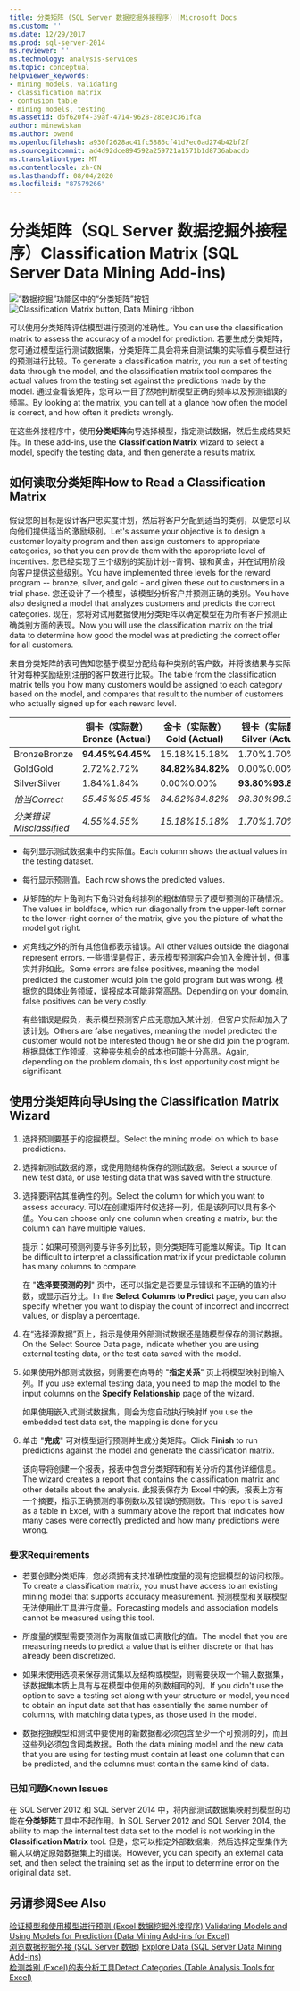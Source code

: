 ```yaml
---
title: 分类矩阵 (SQL Server 数据挖掘外接程序) |Microsoft Docs
ms.custom: ''
ms.date: 12/29/2017
ms.prod: sql-server-2014
ms.reviewer: ''
ms.technology: analysis-services
ms.topic: conceptual
helpviewer_keywords:
- mining models, validating
- classification matrix
- confusion table
- mining models, testing
ms.assetid: d6f620f4-39af-4714-9628-28ce3c361fca
author: minewiskan
ms.author: owend
ms.openlocfilehash: a930f2628ac41fc5886cf41d7ec0ad274b42bf2f
ms.sourcegitcommit: ad4d92dce894592a259721a1571b1d8736abacdb
ms.translationtype: MT
ms.contentlocale: zh-CN
ms.lasthandoff: 08/04/2020
ms.locfileid: "87579266"
---
```

# <a name="classification-matrix-sql-server-data-mining-add-ins"></a><span data-ttu-id="49baf-102">分类矩阵（SQL Server 数据挖掘外接程序）</span><span class="sxs-lookup"><span data-stu-id="49baf-102">Classification Matrix (SQL Server Data Mining Add-ins)</span></span>
  <span data-ttu-id="49baf-103">![“数据挖掘”功能区中的“分类矩阵”按钮](media/dmc-cmatrix.gif "“数据挖掘”功能区中的“分类矩阵”按钮")</span><span class="sxs-lookup"><span data-stu-id="49baf-103">![Classification Matrix button, Data Mining ribbon](media/dmc-cmatrix.gif "Classification Matrix button, Data Mining ribbon")</span></span>  
  
 <span data-ttu-id="49baf-104">可以使用分类矩阵评估模型进行预测的准确性。</span><span class="sxs-lookup"><span data-stu-id="49baf-104">You can use the classification matrix to assess the accuracy of a model for prediction.</span></span> <span data-ttu-id="49baf-105">若要生成分类矩阵，您可通过模型运行测试数据集，分类矩阵工具会将来自测试集的实际值与模型进行的预测进行比较。</span><span class="sxs-lookup"><span data-stu-id="49baf-105">To generate a classification matrix, you run a set of testing data through the model, and the classification matrix tool compares the actual values from the testing set against the predictions made by the model.</span></span> <span data-ttu-id="49baf-106">通过查看该矩阵，您可以一目了然地判断模型正确的频率以及预测错误的频率。</span><span class="sxs-lookup"><span data-stu-id="49baf-106">By looking at the matrix, you can tell at a glance how often the model is correct, and how often it predicts wrongly.</span></span>  
  
 <span data-ttu-id="49baf-107">在这些外接程序中，使用**分类矩阵**向导选择模型，指定测试数据，然后生成结果矩阵。</span><span class="sxs-lookup"><span data-stu-id="49baf-107">In these add-ins, use the **Classification Matrix** wizard to select a model, specify the testing data, and then generate a results matrix.</span></span>  
  
## <a name="how-to-read-a-classification-matrix"></a><span data-ttu-id="49baf-108">如何读取分类矩阵</span><span class="sxs-lookup"><span data-stu-id="49baf-108">How to Read a Classification Matrix</span></span>  
 <span data-ttu-id="49baf-109">假设您的目标是设计客户忠实度计划，然后将客户分配到适当的类别，以便您可以向他们提供适当的激励级别。</span><span class="sxs-lookup"><span data-stu-id="49baf-109">Let's assume your objective is to design a customer loyalty program and then assign customers to appropriate categories, so that you can provide them with the appropriate level of incentives.</span></span> <span data-ttu-id="49baf-110">您已经实现了三个级别的奖励计划--青铜、银和黄金，并在试用阶段向客户提供这些级别。</span><span class="sxs-lookup"><span data-stu-id="49baf-110">You have implemented three levels for the reward program -- bronze, silver, and gold - and given these out to customers in a trial phase.</span></span> <span data-ttu-id="49baf-111">您还设计了一个模型，该模型分析客户并预测正确的类别。</span><span class="sxs-lookup"><span data-stu-id="49baf-111">You have also designed a model that analyzes customers and predicts the correct categories.</span></span> <span data-ttu-id="49baf-112">现在，您将对试用数据使用分类矩阵以确定模型在为所有客户预测正确类别方面的表现。</span><span class="sxs-lookup"><span data-stu-id="49baf-112">Now you will use the classification matrix on the trial data to determine how good the model was at predicting the correct offer for all customers.</span></span>  
  
 <span data-ttu-id="49baf-113">来自分类矩阵的表可告知您基于模型分配给每种类别的客户数，并将该结果与实际针对每种奖励级别注册的客户数进行比较。</span><span class="sxs-lookup"><span data-stu-id="49baf-113">The table from the classification matrix tells you how many customers would be assigned to each category based on the model, and compares that result to the number of customers who actually signed up for each reward level.</span></span>  
  
||<span data-ttu-id="49baf-114">铜卡（实际数）</span><span class="sxs-lookup"><span data-stu-id="49baf-114">Bronze (Actual)</span></span>|<span data-ttu-id="49baf-115">金卡（实际数）</span><span class="sxs-lookup"><span data-stu-id="49baf-115">Gold (Actual)</span></span>|<span data-ttu-id="49baf-116">银卡（实际数）</span><span class="sxs-lookup"><span data-stu-id="49baf-116">Silver (Actual)</span></span>|  
|-|-----------------------|---------------------|-----------------------|  
|<span data-ttu-id="49baf-117">Bronze</span><span class="sxs-lookup"><span data-stu-id="49baf-117">Bronze</span></span>|<span data-ttu-id="49baf-118">**94.45%**</span><span class="sxs-lookup"><span data-stu-id="49baf-118">**94.45%**</span></span>|<span data-ttu-id="49baf-119">15.18%</span><span class="sxs-lookup"><span data-stu-id="49baf-119">15.18%</span></span>|<span data-ttu-id="49baf-120">1.70%</span><span class="sxs-lookup"><span data-stu-id="49baf-120">1.70%</span></span>|  
|<span data-ttu-id="49baf-121">Gold</span><span class="sxs-lookup"><span data-stu-id="49baf-121">Gold</span></span>|<span data-ttu-id="49baf-122">2.72%</span><span class="sxs-lookup"><span data-stu-id="49baf-122">2.72%</span></span>|<span data-ttu-id="49baf-123">**84.82%**</span><span class="sxs-lookup"><span data-stu-id="49baf-123">**84.82%**</span></span>|<span data-ttu-id="49baf-124">0.00%</span><span class="sxs-lookup"><span data-stu-id="49baf-124">0.00%</span></span>|  
|<span data-ttu-id="49baf-125">Silver</span><span class="sxs-lookup"><span data-stu-id="49baf-125">Silver</span></span>|<span data-ttu-id="49baf-126">1.84%</span><span class="sxs-lookup"><span data-stu-id="49baf-126">1.84%</span></span>|<span data-ttu-id="49baf-127">0.00%</span><span class="sxs-lookup"><span data-stu-id="49baf-127">0.00%</span></span>|<span data-ttu-id="49baf-128">**93.80%**</span><span class="sxs-lookup"><span data-stu-id="49baf-128">**93.80%**</span></span>|  
|<span data-ttu-id="49baf-129">*恰当*</span><span class="sxs-lookup"><span data-stu-id="49baf-129">*Correct*</span></span>|<span data-ttu-id="49baf-130">*95.45%*</span><span class="sxs-lookup"><span data-stu-id="49baf-130">*95.45%*</span></span>|<span data-ttu-id="49baf-131">*84.82%*</span><span class="sxs-lookup"><span data-stu-id="49baf-131">*84.82%*</span></span>|<span data-ttu-id="49baf-132">*98.30%*</span><span class="sxs-lookup"><span data-stu-id="49baf-132">*98.30%*</span></span>|  
|<span data-ttu-id="49baf-133">*分类错误*</span><span class="sxs-lookup"><span data-stu-id="49baf-133">*Misclassified*</span></span>|<span data-ttu-id="49baf-134">*4.55%*</span><span class="sxs-lookup"><span data-stu-id="49baf-134">*4.55%*</span></span>|<span data-ttu-id="49baf-135">*15.18%*</span><span class="sxs-lookup"><span data-stu-id="49baf-135">*15.18%*</span></span>|<span data-ttu-id="49baf-136">*1.70%*</span><span class="sxs-lookup"><span data-stu-id="49baf-136">*1.70%*</span></span>|  
  
-   <span data-ttu-id="49baf-137">每列显示测试数据集中的实际值。</span><span class="sxs-lookup"><span data-stu-id="49baf-137">Each column shows the actual values in the testing dataset.</span></span>  
  
-   <span data-ttu-id="49baf-138">每行显示预测值。</span><span class="sxs-lookup"><span data-stu-id="49baf-138">Each row shows the predicted values.</span></span>  
  
-   <span data-ttu-id="49baf-139">从矩阵的左上角到右下角沿对角线排列的粗体值显示了模型预测的正确情况。</span><span class="sxs-lookup"><span data-stu-id="49baf-139">The values in boldface, which run diagonally from the upper-left corner to the lower-right corner of the matrix, give you the picture of what the model got right.</span></span>  
  
-   <span data-ttu-id="49baf-140">对角线之外的所有其他值都表示错误。</span><span class="sxs-lookup"><span data-stu-id="49baf-140">All other values outside the diagonal represent errors.</span></span> <span data-ttu-id="49baf-141">一些错误是假正，表示模型预测客户会加入金牌计划，但事实并非如此。</span><span class="sxs-lookup"><span data-stu-id="49baf-141">Some errors are false positives, meaning the model predicted the customer would join the gold program but was wrong.</span></span>  <span data-ttu-id="49baf-142">根据您的具体业务领域，误报成本可能非常高昂。</span><span class="sxs-lookup"><span data-stu-id="49baf-142">Depending on your domain, false positives can be very costly.</span></span>  
  
     <span data-ttu-id="49baf-143">有些错误是假负，表示模型预测客户应无意加入某计划，但客户实际却加入了该计划。</span><span class="sxs-lookup"><span data-stu-id="49baf-143">Others are false negatives, meaning the model predicted the customer would not be interested though he or she did join the program.</span></span> <span data-ttu-id="49baf-144">根据具体工作领域，这种丧失机会的成本也可能十分高昂。</span><span class="sxs-lookup"><span data-stu-id="49baf-144">Again, depending on the problem domain, this lost opportunity cost might be significant.</span></span>  
  
## <a name="using-the-classification-matrix-wizard"></a><span data-ttu-id="49baf-145">使用分类矩阵向导</span><span class="sxs-lookup"><span data-stu-id="49baf-145">Using the Classification Matrix Wizard</span></span>  
  
1.  <span data-ttu-id="49baf-146">选择预测要基于的挖掘模型。</span><span class="sxs-lookup"><span data-stu-id="49baf-146">Select the mining model on which to base predictions.</span></span>  
  
2.  <span data-ttu-id="49baf-147">选择新测试数据的源，或使用随结构保存的测试数据。</span><span class="sxs-lookup"><span data-stu-id="49baf-147">Select a source of new test data, or use testing data that was saved with the structure.</span></span>  
  
3.  <span data-ttu-id="49baf-148">选择要评估其准确性的列。</span><span class="sxs-lookup"><span data-stu-id="49baf-148">Select the column for which you want to assess accuracy.</span></span> <span data-ttu-id="49baf-149">可以在创建矩阵时仅选择一列，但是该列可以具有多个值。</span><span class="sxs-lookup"><span data-stu-id="49baf-149">You can choose only one column when creating a matrix, but the column can have multiple values.</span></span>  
  
     <span data-ttu-id="49baf-150">提示：如果可预测列要与许多列比较，则分类矩阵可能难以解读。</span><span class="sxs-lookup"><span data-stu-id="49baf-150">Tip: It can be difficult to interpret a classification matrix if your predictable column has many columns to compare.</span></span>  
  
     <span data-ttu-id="49baf-151">在 "**选择要预测的列**" 页中，还可以指定是否要显示错误和不正确的值的计数，或显示百分比。</span><span class="sxs-lookup"><span data-stu-id="49baf-151">In the **Select Columns to Predict** page, you can also specify whether you want to display the count of incorrect and incorrect values, or display a percentage.</span></span>  
  
4.  <span data-ttu-id="49baf-152">在“选择源数据”页上，指示是使用外部测试数据还是随模型保存的测试数据。</span><span class="sxs-lookup"><span data-stu-id="49baf-152">On the Select Source Data page, indicate whether you are using external testing data, or the test data saved with the model.</span></span>  
  
5.  <span data-ttu-id="49baf-153">如果使用外部测试数据，则需要在向导的 "**指定关系**" 页上将模型映射到输入列。</span><span class="sxs-lookup"><span data-stu-id="49baf-153">If you use external testing data, you need to map the model to the input columns on the **Specify Relationship** page of the wizard.</span></span>  
  
     <span data-ttu-id="49baf-154">如果使用嵌入式测试数据集，则会为您自动执行映射</span><span class="sxs-lookup"><span data-stu-id="49baf-154">If you use the embedded test data set, the mapping is done for you</span></span>  
  
6.  <span data-ttu-id="49baf-155">单击 "**完成**" 可对模型运行预测并生成分类矩阵。</span><span class="sxs-lookup"><span data-stu-id="49baf-155">Click **Finish** to run predictions against the model and generate the classification matrix.</span></span>  
  
     <span data-ttu-id="49baf-156">该向导将创建一个报表，报表中包含分类矩阵和有关分析的其他详细信息。</span><span class="sxs-lookup"><span data-stu-id="49baf-156">The wizard creates a report that contains the classification matrix and other details about the analysis.</span></span> <span data-ttu-id="49baf-157">此报表保存为 Excel 中的表，报表上方有一个摘要，指示正确预测的事例数以及错误的预测数。</span><span class="sxs-lookup"><span data-stu-id="49baf-157">This report is saved as a table in Excel, with a summary above the report that indicates how many cases were correctly predicted and how many predictions were wrong.</span></span>  
  
### <a name="requirements"></a><span data-ttu-id="49baf-158">要求</span><span class="sxs-lookup"><span data-stu-id="49baf-158">Requirements</span></span>  
  
-   <span data-ttu-id="49baf-159">若要创建分类矩阵，您必须拥有支持准确性度量的现有挖掘模型的访问权限。</span><span class="sxs-lookup"><span data-stu-id="49baf-159">To create a classification matrix, you must have access to an existing mining model that supports accuracy measurement.</span></span> <span data-ttu-id="49baf-160">预测模型和关联模型无法使用此工具进行度量。</span><span class="sxs-lookup"><span data-stu-id="49baf-160">Forecasting models and association models cannot be measured using this tool.</span></span>  
  
-   <span data-ttu-id="49baf-161">所度量的模型需要预测作为离散值或已离散化的值。</span><span class="sxs-lookup"><span data-stu-id="49baf-161">The model that you are measuring needs to predict a value that is either discrete or that has already been discretized.</span></span>  
  
-   <span data-ttu-id="49baf-162">如果未使用选项来保存测试集以及结构或模型，则需要获取一个输入数据集，该数据集本质上具有与在模型中使用的列数相同的列。</span><span class="sxs-lookup"><span data-stu-id="49baf-162">If you didn't use the option to save a testing set along with your structure or model, you need to obtain an input data set that has essentially the same number of columns, with matching data types, as those used in the model.</span></span>  
  
-   <span data-ttu-id="49baf-163">数据挖掘模型和测试中要使用的新数据都必须包含至少一个可预测的列，而且这些列必须包含同类数据。</span><span class="sxs-lookup"><span data-stu-id="49baf-163">Both the data mining model and the new data that you are using for testing must contain at least one column that can be predicted, and the columns must contain the same kind of data.</span></span>  
  
### <a name="known-issues"></a><span data-ttu-id="49baf-164">已知问题</span><span class="sxs-lookup"><span data-stu-id="49baf-164">Known Issues</span></span>  
 <span data-ttu-id="49baf-165">在 SQL Server 2012 和 SQL Server 2014 中，将内部测试数据集映射到模型的功能在**分类矩阵**工具中不起作用。</span><span class="sxs-lookup"><span data-stu-id="49baf-165">In SQL Server 2012 and SQL Server 2014, the ability to map the internal test data set to the model is not working in the **Classification Matrix** tool.</span></span> <span data-ttu-id="49baf-166">但是，您可以指定外部数据集，然后选择定型集作为输入以确定原始数据集上的错误。</span><span class="sxs-lookup"><span data-stu-id="49baf-166">However, you can specify an external data set, and then select the training set as the input to determine error on the original data set.</span></span>  
  
## <a name="see-also"></a><span data-ttu-id="49baf-167">另请参阅</span><span class="sxs-lookup"><span data-stu-id="49baf-167">See Also</span></span>  
 <span data-ttu-id="49baf-168">[验证模型和使用模型进行预测 &#40;Excel 数据挖掘外接程序&#41;](validating-models-and-using-models-for-prediction-data-mining-add-ins-for-excel.md) </span><span class="sxs-lookup"><span data-stu-id="49baf-168">[Validating Models and Using Models for Prediction &#40;Data Mining Add-ins for Excel&#41;](validating-models-and-using-models-for-prediction-data-mining-add-ins-for-excel.md) </span></span>  
 <span data-ttu-id="49baf-169">[浏览数据挖掘外接 &#40;SQL Server 数据&#41;](explore-data-sql-server-data-mining-add-ins.md) </span><span class="sxs-lookup"><span data-stu-id="49baf-169">[Explore Data &#40;SQL Server Data Mining Add-ins&#41;](explore-data-sql-server-data-mining-add-ins.md) </span></span>  
 [<span data-ttu-id="49baf-170">检测类别 &#40;Excel&#41;的表分析工具</span><span class="sxs-lookup"><span data-stu-id="49baf-170">Detect Categories &#40;Table Analysis Tools for Excel&#41;</span></span>](detect-categories-table-analysis-tools-for-excel.md)  
  
  
